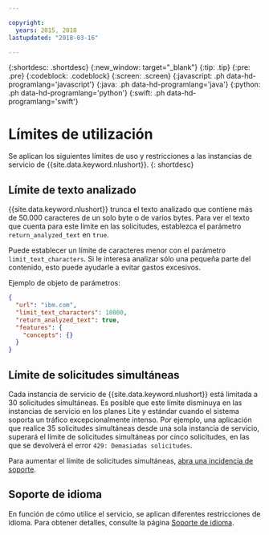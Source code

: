 ```yaml
---

copyright:
  years: 2015, 2018
lastupdated: "2018-03-16"

---
```


{:shortdesc: .shortdesc}
{:new_window: target="_blank"}
{:tip: .tip}
{:pre: .pre}
{:codeblock: .codeblock}
{:screen: .screen}
{:javascript: .ph data-hd-programlang='javascript'}
{:java: .ph data-hd-programlang='java'}
{:python: .ph data-hd-programlang='python'}
{:swift: .ph data-hd-programlang='swift'}

# Límites de utilización

Se aplican los siguientes límites de uso y restricciones a las instancias de servicio de {{site.data.keyword.nlushort}}.
{: shortdesc}

## Límite de texto analizado

{{site.data.keyword.nlushort}} trunca el texto analizado que contiene más de 50.000 caracteres de un solo byte o de varios bytes. Para ver el texto que cuenta para este límite en las solicitudes, establezca el parámetro `return_analyzed_text` en `true`.

Puede establecer un límite de caracteres menor con el parámetro `limit_text_characters`. Si le interesa analizar sólo una pequeña parte del contenido, esto puede ayudarle a evitar gastos excesivos.

Ejemplo de objeto de parámetros:
```json
{
  "url": "ibm.com",
  "limit_text_characters": 10000,
  "return_analyzed_text": true,
  "features": {
    "concepts": {}
  }
}
```

## Límite de solicitudes simultáneas

Cada instancia de servicio de {{site.data.keyword.nlushort}} está limitada a 30 solicitudes simultáneas. Es posible que este límite disminuya en las instancias de servicio en los planes Lite y estándar cuando el sistema soporta un tráfico excepcionalmente intenso. Por ejemplo, una aplicación que realice 35 solicitudes simultáneas desde una sola instancia de servicio, superará el límite de solicitudes simultáneas por cinco solicitudes, en las que se devolverá el error `429: Demasiadas solicitudes`.

Para aumentar el límite de solicitudes simultáneas, [abra una incidencia de soporte](https://ibm.biz/ibmcloudsupport).


## Soporte de idioma

En función de cómo utilice el servicio, se aplican diferentes restricciones de idioma. Para obtener detalles, consulte la página [Soporte de idioma](language-support.html).


